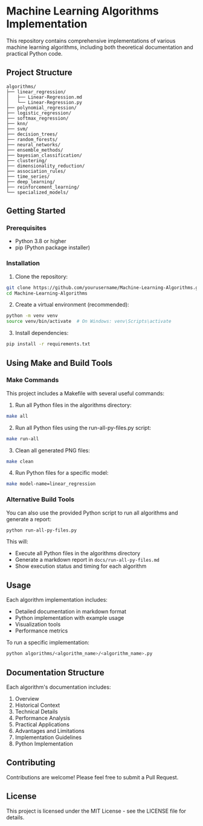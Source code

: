 # Machine Learning Algorithms Implementation

This repository contains comprehensive implementations of various machine learning algorithms, including both theoretical documentation and practical Python code.

## Project Structure

```
algorithms/
├── linear_regression/
│   ├── Linear-Regression.md
│   └── Linear-Regression.py
├── polynomial_regression/
├── logistic_regression/
├── softmax_regression/
├── knn/
├── svm/
├── decision_trees/
├── random_forests/
├── neural_networks/
├── ensemble_methods/
├── bayesian_classification/
├── clustering/
├── dimensionality_reduction/
├── association_rules/
├── time_series/
├── deep_learning/
├── reinforcement_learning/
└── specialized_models/
```

## Getting Started

### Prerequisites

- Python 3.8 or higher
- pip (Python package installer)

### Installation

1. Clone the repository:
```bash
git clone https://github.com/yourusername/Machine-Learning-Algorithms.git
cd Machine-Learning-Algorithms
```

2. Create a virtual environment (recommended):
```bash
python -m venv venv
source venv/bin/activate  # On Windows: venv\Scripts\activate
```

3. Install dependencies:
```bash
pip install -r requirements.txt
```

## Using Make and Build Tools

### Make Commands

This project includes a Makefile with several useful commands:

1. Run all Python files in the algorithms directory:
```bash
make all
```

2. Run all Python files using the run-all-py-files.py script:
```bash
make run-all
```

3. Clean all generated PNG files:
```bash
make clean
```

4. Run Python files for a specific model:
```bash
make model-name=linear_regression
```

### Alternative Build Tools

You can also use the provided Python script to run all algorithms and generate a report:

```bash
python run-all-py-files.py
```

This will:
- Execute all Python files in the algorithms directory
- Generate a markdown report in `docs/run-all-py-files.md`
- Show execution status and timing for each algorithm

## Usage

Each algorithm implementation includes:
- Detailed documentation in markdown format
- Python implementation with example usage
- Visualization tools
- Performance metrics

To run a specific implementation:
```bash
python algorithms/<algorithm_name>/<algorithm_name>.py
```

## Documentation Structure

Each algorithm's documentation includes:
1. Overview
2. Historical Context
3. Technical Details
4. Performance Analysis
5. Practical Applications
6. Advantages and Limitations
7. Implementation Guidelines
8. Python Implementation

## Contributing

Contributions are welcome! Please feel free to submit a Pull Request.

## License

This project is licensed under the MIT License - see the LICENSE file for details.

